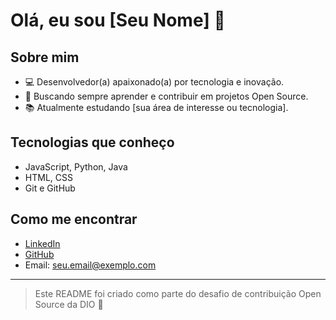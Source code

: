 # Olá, eu sou [Seu Nome] 👋

## Sobre mim

- 💻 Desenvolvedor(a) apaixonado(a) por tecnologia e inovação.
- 🎯 Buscando sempre aprender e contribuir em projetos Open Source.
- 📚 Atualmente estudando [sua área de interesse ou tecnologia].

## Tecnologias que conheço
- JavaScript, Python, Java
- HTML, CSS
- Git e GitHub

## Como me encontrar

- [LinkedIn](https://www.linkedin.com/in/seu-usuario)
- [GitHub](https://github.com/Rdodosilva)
- Email: seu.email@exemplo.com

---

> Este README foi criado como parte do desafio de contribuição Open Source da DIO 🚀